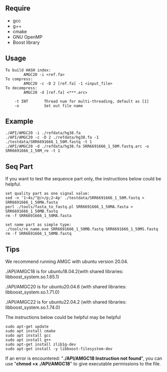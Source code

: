 ## Require
- gcc
- g++
- cmake
- GNU OpenMP
- Boost library


## Usage
```text
To build HASH index:
        AMGC20 -i <ref.fa>
To compress:
        AMGC20 -c -D 2 [ref.fa] -1 <input_file> 
To decompress:
        AMGC20 -d [ref.fa] <***.arc>

	-t INT       Thread num for multi-threading, default as [1]
	-o           Set out file name
```

## Example
``` terminal
./API/AMGC20 -i ./refdata/hg38.fa
./API/AMGC20 -c -D 2 ./refdata/hg38.fa -1 ./testdata/SRR6691666_1_50M.fastq -t 1
./API/AMGC20 -d ./refdata/hg38.fa SRR6691666_1_50M.fastq.arc -o SRR6691666_1_50M_re -t 1
```

## Seq Part
If you want to test the sequence part only, the instructions below could be helpful.
``` terminal
set quality part as one signal value:
sed -n '1~4s/^@/>/p;2~4p' ./testdata/SRR6691666_1_50M.fastq > SRR6691666_1_50MA.fasta
perl ./tools/fasta_to_fastq.pl SRR6691666_1_50MA.fasta > SRR6691666_1_50MB.fastq
rm -f SRR6691666_1_50MA.fasta

set name part as simple type:
./tools/re_name.exe SRR6691666_1_50MB.fastq SRR6691666_1_50MS.fastq
rm -f SRR6691666_1_50MB.fastq
```

## Tips 
We recommend running AMGC with ubuntu version 20.04. 

./API/AMGC18 is for ubuntu18.04.2(with shared libraries: libboost_system.so.1.65.1)

./API/AMGC20 is for ubuntu20.04.6 (with shared libraries: libboost_system.so.1.71.0)

./API/AMGC22 is for ubuntu22.04.2 (with shared libraries: libboost_system.so.1.74.0)

The instructions below could be helpful may be helpful
```terminal
sudo apt-get update
sudo apt install cmake
sudo apt install gcc
sudo apt install g++
sudo apt-get install zlib1g-dev
sudo apt-get install -y libboost-filesystem-dev
```

If an error is encountered: "**./API/AMGC18 Instruction not found**", you can use "**chmod +x ./API/AMGC18**" to give executable permissions to the file.

